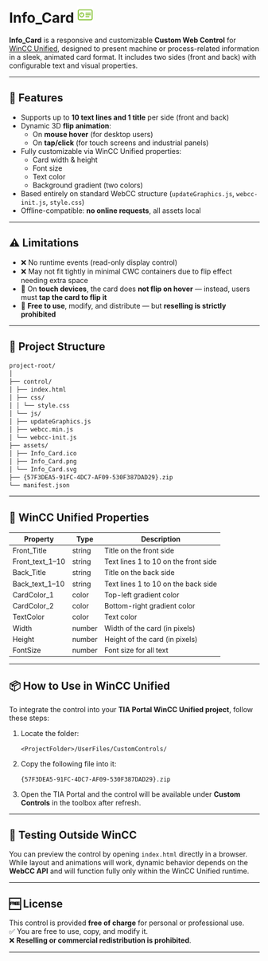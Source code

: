 # Info_Card ![Preview](./assets/Info_Card.png)

**Info_Card** is a responsive and customizable **Custom Web Control** for [WinCC Unified](https://support.industry.siemens.com/cs/document/109784439/), designed to present machine or process-related information in a sleek, animated card format. It includes two sides (front and back) with configurable text and visual properties.

---

## 🚀 Features

- Supports up to **10 text lines and 1 title** per side (front and back)
- Dynamic 3D **flip animation**:
  - On **mouse hover** (for desktop users)
  - On **tap/click** (for touch screens and industrial panels)
- Fully customizable via WinCC Unified properties:
  - Card width & height
  - Font size
  - Text color
  - Background gradient (two colors)
- Based entirely on standard WebCC structure (`updateGraphics.js`, `webcc-init.js`, `style.css`)
- Offline-compatible: **no online requests**, all assets local

---

## ⚠️ Limitations

- ❌ No runtime events (read-only display control)
- ❌ May not fit tightly in minimal CWC containers due to flip effect needing extra space
- 📱 On **touch devices**, the card does **not flip on hover** — instead, users must **tap the card to flip it**
- 🔐 **Free to use**, modify, and distribute — but **reselling is strictly prohibited**

---

## 📁 Project Structure

```
project-root/
│
├── control/
│ ├── index.html
│ ├── css/
│ │ └── style.css
│ └── js/
│ ├── updateGraphics.js
│ ├── webcc.min.js
│ └── webcc-init.js
├── assets/
│ ├── Info_Card.ico
│ ├── Info_Card.png
│ └── Info_Card.svg
├── {57F3DEA5-91FC-4DC7-AF09-530F387DAD29}.zip
└── manifest.json

```

---

## 🧰 WinCC Unified Properties

| Property         | Type     | Description                          |
|------------------|----------|--------------------------------------|
| Front_Title      | string   | Title on the front side              |
| Front_text_1–10  | string   | Text lines 1 to 10 on the front side |
| Back_Title       | string   | Title on the back side               |
| Back_text_1–10   | string   | Text lines 1 to 10 on the back side  |
| CardColor_1      | color    | Top-left gradient color              |
| CardColor_2      | color    | Bottom-right gradient color          |
| TextColor        | color    | Text color                           |
| Width            | number   | Width of the card (in pixels)        |
| Height           | number   | Height of the card (in pixels)       |
| FontSize         | number   | Font size for all text               |

---

## 📦 How to Use in WinCC Unified

To integrate the control into your **TIA Portal WinCC Unified project**, follow these steps:

1. Locate the folder:
   ```
   <ProjectFolder>/UserFiles/CustomControls/
   ```

2. Copy the following file into it:
   ```
   {57F3DEA5-91FC-4DC7-AF09-530F387DAD29}.zip
   ```

3. Open the TIA Portal and the control will be available under **Custom Controls** in the toolbox after refresh.

---

## 🧪 Testing Outside WinCC

You can preview the control by opening `index.html` directly in a browser. While layout and animations will work, dynamic behavior depends on the **WebCC API** and will function fully only within the WinCC Unified runtime.

---

## 🆓 License

This control is provided **free of charge** for personal or professional use.  
✅ You are free to use, copy, and modify it.  
❌ **Reselling or commercial redistribution is prohibited**.

---